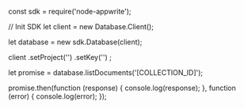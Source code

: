 const sdk = require('node-appwrite');

// Init SDK
let client = new Database.Client();

let database = new sdk.Database(client);

client
    .setProject('')
    .setKey('')
;

let promise = database.listDocuments('[COLLECTION_ID]');

promise.then(function (response) {
    console.log(response);
}, function (error) {
    console.log(error);
});